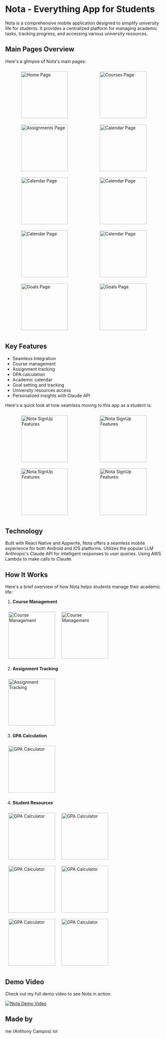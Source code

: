 # Nota - Everything App for Students

Nota is a comprehensive mobile application designed to simplify university life for students. It provides a centralized platform for managing academic tasks, tracking progress, and accessing various university resources.

## Main Pages Overview

Here's a glimpse of Nota's main pages:

<div style="display: flex; justify-content: space-around; flex-wrap: wrap;">
  <img src="NotaPics&Vids/IMG_3253.PNG" alt="Home Page" width="150" style="margin: 10px;"/>
  <img src="NotaPics&Vids/IMG_3254.PNG" alt="Courses Page" width="150" style="margin: 10px;"/>
  <img src="NotaPics&Vids/IMG_3257.PNG" alt="Assignments Page" width="150" style="margin: 10px;"/>
  <img src="NotaPics&Vids/IMG_3256.PNG" alt="Calendar Page" width="150" style="margin: 10px;"/>
    <img src="NotaPics&Vids/IMG_3263.PNG" alt="Calendar Page" width="150" style="margin: 10px;"/>
    <img src="NotaPics&Vids/IMG_3264.PNG" alt="Calendar Page" width="150" style="margin: 10px;"/>
    <img src="NotaPics&Vids/IMG_3261.PNG" alt="Calendar Page" width="150" style="margin: 10px;"/>
    <img src="NotaPics&Vids/IMG_3259.PNG" alt="Calendar Page" width="150" style="margin: 10px;"/>
  <img src="NotaPics&Vids/IMG_3267.PNG" alt="Goals Page" width="150" style="margin: 10px;"/>
  <img src="NotaPics&Vids/IMG_3268.PNG" alt="Goals Page" width="150" style="margin: 10px;"/>
</div>

## Key Features
- Seamless Integration
- Course management
- Assignment tracking
- GPA calculation
- Academic calendar
- Goal setting and tracking
- University resources access
- Personalized insights with Claude API

Here's a quick look at how seamless moving to this app as a student is:

<div style="display: flex; justify-content: space-around; flex-wrap: wrap;">
  <img src="NotaPics&Vids/IMG_3242.PNG" alt="Nota SignUp Features" width="150" style="margin: 10px;"/>
  <img src="NotaPics&Vids/IMG_3243.PNG" alt="Nota SignUp Features" width="150" style="margin: 10px;"/>
  <img src="NotaPics&Vids/IMG_3247.PNG" alt="Nota SignUp Features" width="150" style="margin: 10px;"/>
  <img src="NotaPics&Vids/IMG_3249.PNG" alt="Nota SignUp Features" width="150" style="margin: 10px;"/>
</div>

## Technology
Built with React Native and Appwrite, Nota offers a seamless mobile experience for both Android and iOS platforms.
Utilizes the popular LLM Anthropic's Claude API for intelligent responses to user queries. Using AWS Lambda to make calls to Claude.

## How It Works
Here's a brief overview of how Nota helps students manage their academic life:

1. **Course Management**
<div style="display: flex; justify-content: start; flex-wrap: wrap;">
  <img src="NotaPics&Vids/IMG_3284.PNG" alt="Course Management" width="150" style="margin: 10px;"/>
  <img src="NotaPics&Vids/IMG_3285.PNG" alt="Course Management" width="150" style="margin: 10px;"/>
</div>

2. **Assignment Tracking**
<div style="display: flex; justify-content: start; flex-wrap: wrap;">
  <img src="NotaPics&Vids/IMG_3256.PNG" alt="Assignment Tracking" width="150" style="margin: 10px;"/>
</div>

3. **GPA Calculation**
<div style="display: flex; justify-content: start; flex-wrap: wrap;">
  <img src="NotaPics&Vids/IMG_3273.PNG" alt="GPA Calculator" width="150" style="margin: 10px;"/>
</div>

4. **Student Resources**
<div style="display: flex; justify-content: start; flex-wrap: wrap;">
  <img src="NotaPics&Vids/IMG_3279.PNG" alt="GPA Calculator" width="150" style="margin: 10px;"/>
  <img src="NotaPics&Vids/IMG_3276.PNG" alt="GPA Calculator" width="150" style="margin: 10px;"/>
  <img src="NotaPics&Vids/IMG_3275.PNG" alt="GPA Calculator" width="150" style="margin: 10px;"/>
  <img src="NotaPics&Vids/IMG_3280.PNG" alt="GPA Calculator" width="150" style="margin: 10px;"/>
  <img src="NotaPics&Vids/IMG_3278.PNG" alt="GPA Calculator" width="150" style="margin: 10px;"/>
  <img src="NotaPics&Vids/IMG_3277.PNG" alt="GPA Calculator" width="150" style="margin: 10px;"/>
</div>

## Demo Video
Check out my full demo video to see Nota in action:

[![Nota Demo Video](path_to_video_thumbnail.jpg)](path_to_full_demo_video.mp4)

## Made by
me (Anthony Campos) lol
